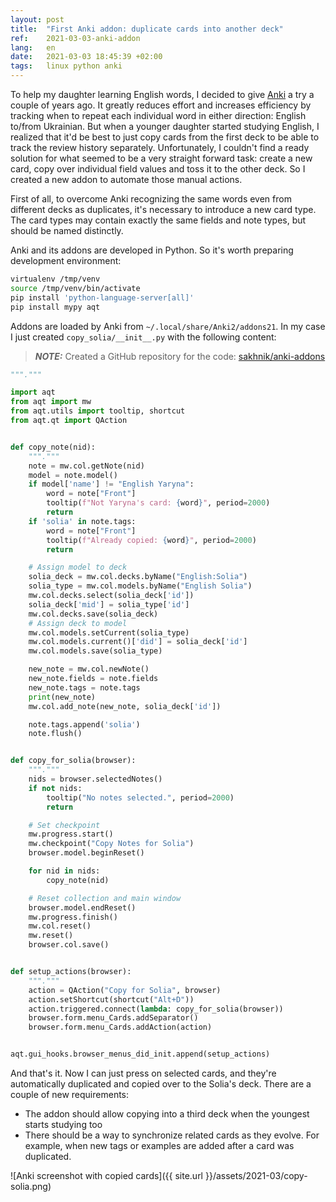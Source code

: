 ```yaml
---
layout: post
title:  "First Anki addon: duplicate cards into another deck"
ref:    2021-03-03-anki-addon
lang:   en
date:   2021-03-03 18:45:39 +02:00
tags:   linux python anki
---
```


To help my daughter learning English words, I decided to give
[Anki](https://apps.ankiweb.net/) a try a couple of years ago. It greatly
reduces effort and increases efficiency by tracking when to repeat each
individual word in either direction: English to/from Ukrainian. But when a
younger daughter started studying English, I realized that it'd be best to just
copy cards from the first deck to be able to track the review history
separately. Unfortunately, I couldn't find a ready solution for what seemed to
be a very straight forward task: create a new card, copy over individual field
values and toss it to the other deck. So I created a new addon to automate those
manual actions.

First of all, to overcome Anki recognizing the same words even from different
decks as duplicates, it's necessary to introduce a new card type. The card types
may contain exactly the same fields and note types, but should be named
distinctly.

Anki and its addons are developed in Python. So it's worth preparing development
environment:

```bash
virtualenv /tmp/venv
source /tmp/venv/bin/activate
pip install 'python-language-server[all]'
pip install mypy aqt
```

Addons are loaded by Anki from `~/.local/share/Anki2/addons21`. In my case I
just created `copy_solia/__init__.py` with the following content:

> **_NOTE:_**  Created a GitHub repository for the code: [sakhnik/anki-addons](https://github.com/sakhnik/anki-addons)

```python
"""."""

import aqt
from aqt import mw
from aqt.utils import tooltip, shortcut
from aqt.qt import QAction


def copy_note(nid):
    """."""
    note = mw.col.getNote(nid)
    model = note.model()
    if model['name'] != "English Yaryna":
        word = note["Front"]
        tooltip(f"Not Yaryna's card: {word}", period=2000)
        return
    if 'solia' in note.tags:
        word = note["Front"]
        tooltip(f"Already copied: {word}", period=2000)
        return

    # Assign model to deck
    solia_deck = mw.col.decks.byName("English:Solia")
    solia_type = mw.col.models.byName("English Solia")
    mw.col.decks.select(solia_deck['id'])
    solia_deck['mid'] = solia_type['id']
    mw.col.decks.save(solia_deck)
    # Assign deck to model
    mw.col.models.setCurrent(solia_type)
    mw.col.models.current()['did'] = solia_deck['id']
    mw.col.models.save(solia_type)

    new_note = mw.col.newNote()
    new_note.fields = note.fields
    new_note.tags = note.tags
    print(new_note)
    mw.col.add_note(new_note, solia_deck['id'])

    note.tags.append('solia')
    note.flush()


def copy_for_solia(browser):
    """."""
    nids = browser.selectedNotes()
    if not nids:
        tooltip("No notes selected.", period=2000)
        return

    # Set checkpoint
    mw.progress.start()
    mw.checkpoint("Copy Notes for Solia")
    browser.model.beginReset()

    for nid in nids:
        copy_note(nid)

    # Reset collection and main window
    browser.model.endReset()
    mw.progress.finish()
    mw.col.reset()
    mw.reset()
    browser.col.save()


def setup_actions(browser):
    """."""
    action = QAction("Copy for Solia", browser)
    action.setShortcut(shortcut("Alt+D"))
    action.triggered.connect(lambda: copy_for_solia(browser))
    browser.form.menu_Cards.addSeparator()
    browser.form.menu_Cards.addAction(action)


aqt.gui_hooks.browser_menus_did_init.append(setup_actions)
```

And that's it. Now I can just press <alt-d> on selected cards, and they're
automatically duplicated and copied over to the Solia's deck. There are a
couple of new requirements:

* The addon should allow copying into a third deck when the youngest starts
    studying too
* There should be a way to synchronize related cards as they evolve. For
    example, when new tags or examples are added after a card was duplicated.

![Anki screenshot with copied cards]({{ site.url }}/assets/2021-03/copy-solia.png)
